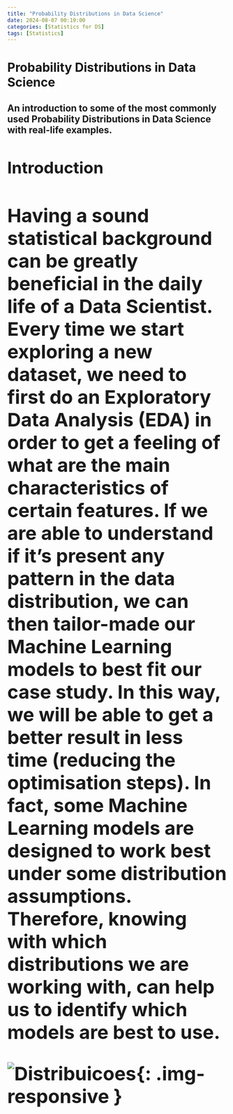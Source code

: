 ```yaml
---
title: "Probability Distributions in Data Science" 
date: 2024-08-07 00:19:00 
categories: [Statistics for DS]
tags: [Statistics]
---
```


<h1><strong> Probability Distributions in Data Science </strong></h1>

<h2><strong> An introduction to some of the most commonly used Probability Distributions in Data Science with real-life examples. <h2><strong>

<h3><strong> Introduction <h3><strong>

Having a sound statistical background can be greatly beneficial in the daily life of a Data Scientist. Every time we start exploring a new dataset, we need to first do an Exploratory Data Analysis (EDA) in order to get a feeling of what are the main characteristics of certain features. If we are able to understand if it’s present any pattern in the data distribution, we can then tailor-made our Machine Learning models to best fit our case study. In this way, we will be able to get a better result in less time (reducing the optimisation steps). In fact, some Machine Learning models are designed to work best under some distribution assumptions. Therefore, knowing with which distributions we are working with, can help us to identify which models are best to use.


![Distribuicoes](/"C:\Projects\alexandregsg.github.io\assets\distribuicoes.png"){: .img-responsive }
